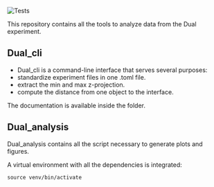 ![Tests](https://github.com/LJPZebra/dual_analysis/workflows/Tests/badge.svg)

This repository contains all the tools to analyze data from the Dual experiment.

## Dual_cli
* Dual_cli is a command-line interface that serves several purposes:
* standardize experiment files in one .toml file.
* extract the min and max z-projection.
* compute the distance from one object to the interface.

The documentation is available inside the folder.

## Dual_analysis
Dual_analysis contains all the script necessary to generate plots and figures.

A virtual environment with all the dependencies is integrated: 
```
source venv/bin/activate
```
